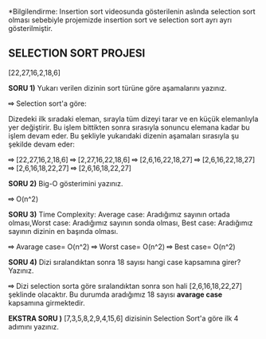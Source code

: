 *Bilgilendirme: Insertion sort videosunda gösterilenin aslında selection sort olması sebebiyle projemizde insertion sort ve selection sort ayrı ayrı gösterilmiştir.

SELECTION SORT PROJESI
----------------------
[22,27,16,2,18,6] 

**SORU 1)** Yukarı verilen dizinin sort türüne göre aşamalarını yazınız.

**⇨** Selection sort'a göre:

Dizedeki ilk sıradaki eleman, sırayla tüm dizeyi tarar ve en küçük elemanlıyla yer değiştirir. Bu işlem bittikten sonra sırasıyla sonuncu elemana kadar bu işlem devam eder. Bu şekliyle yukarıdaki dizenin aşamaları sırasıyla şu şekilde devam eder:

**⇨** [22,27,16,2,18,6]
**⇨** [2,27,16,22,18,6] 
**⇨** [2,6,16,22,18,27] 
**⇨** [2,6,16,22,18,27]
**⇨** [2,6,16,18,22,27]
**⇨** [2,6,16,18,22,27]

**SORU 2)** Big-O gösterimini yazınız.

**⇨** O(n^2)

**SORU 3)** Time Complexity: Average case: Aradığımız sayının ortada olması,Worst case: Aradığımız sayının sonda olması, Best case: Aradığımız sayının dizinin en başında olması.

**⇨** Avarage case= O(n^2)
**⇨** Worst case= O(n^2)
**⇨** Best case= O(n^2)

**SORU 4)** Dizi sıralandıktan sonra 18 sayısı hangi case kapsamına girer? Yazınız.

**⇨** Dizi selection sorta göre sıralandıktan sonra son hali [2,6,16,18,22,27] şeklinde olacaktır. 
Bu durumda aradığımız 18 sayısı **avarage case** kapsamına girmektedir.

**EKSTRA SORU )** [7,3,5,8,2,9,4,15,6] dizisinin Selection Sort'a göre ilk 4 adımını yazınız.

